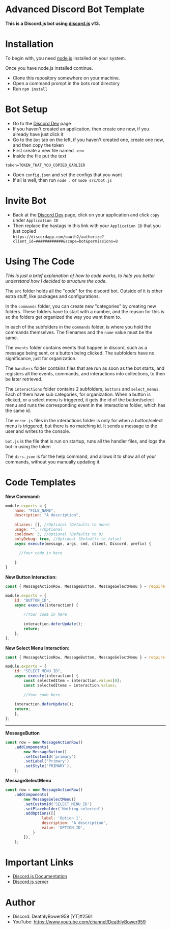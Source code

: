 # Advanced Discord Bot Template

**This is a Discord.js bot using [discord.js](https://github.com/discordjs/discord.js) v13.**

# Installation
To begin with, you need [node.js](https://nodejs.org) installed on your system.

Once you have node.js installed continue.

- Clone this repository somewhere on your machine.
- Open a command prompt in the bots root directory
- Run `npm install`

# Bot Setup
- Go to the [Discord Dev](https://discord.com/developers/applications/) page
- If you haven't created an application, then create one now, if you already have just click it
- Go to the `Bot` tab on the left, if you haven't created one, create one now, and then copy the token
- First create a new file named `.env`
- Inside the file put the text
```
token=TOKEN_THAT_YOU_COPIED_EARLIER
```
- Open `config.json` and set the configs that you want
- If all is well, then run `node .` or `node src/bot.js`

# Invite Bot
- Back at the [Discord Dev](https://discord.com/developers/applications/) page, click on your application and click `copy` under `Application ID`
- Then replace the hastags in this link with your `Application ID` that you just copied <br>
`https://discordapp.com/oauth2/authorize?client_id=############&scope=bot&permissions=8`

# Using The Code
*This is just a brief explanation of how to code works, to help you better understand how I decided to structure the code.*

The `src` folder holds all the "code" for the discord bot. Outside of it is other extra stuff, like packages and configurations.

In the `commands` folder, you can create new "categories" by creating new folders. These folders have to start with a number, and the reason for this is so the folders get organized the way you want them to.

In each of the subfolders in the `commands` folder, is where you hold the commands themselves. The filenames and the `name` value must be the same.

The `events` folder contains events that happen in discord, such as a message being sent, or a button being clicked. The subfolders have no significance, just for organization.

The `handlers` folder contains files that are run as soon as the bot starts, and registers all the events, commands, and interactions into collections, to then be later retrieved.

The `interactions` folder contains 2 subfolders, `buttons` and `select_menus`. Each of them have sub categories, for organization. When a button is clicked, or a select menu is triggered, it gets the id of the button/select menu and runs the corresponding event in the interactions folder, which has the same id.

The `error.js` files in the interactions folder is only for when a button/select menu is triggered, but there is no matching id. It sends a message to the user and writes to the console.

`bot.js` is the file that is run on startup, runs all the handler files, and logs the bot in using the token

The `dirs.json` is for the help command, and allows it to show all of your commands, without you manually updating it.

# Code Templates

**New Command:**
```js
module.exports = {
    name: "FILE_NAME",
    description: "A description",
    
    aliases: [], //Optional (Defaults to none)
    usage: "", //Optional
    cooldown: 3, //Optional (Defaults to 0)
    onlyDebug: true, //Optional (Defaults to false)
    async execute(message, args, cmd, client, Discord, prefix) {
  
      //Your code in here
  
    }
}
```

**New Button Interaction:**
```js
const { MessageActionRow, MessageButton, MessageSelectMenu } = require('discord.js');

module.exports = {
    id: "BUTTON_ID",
    async execute(interaction) {
		
        //Your code in here
		
        interaction.deferUpdate();
        return;
    },
};
```

**New Select Menu Interaction:**
```js
const { MessageActionRow, MessageButton, MessageSelectMenu } = require('discord.js');

module.exports = {
    id: "SELECT_MENU_ID",
    async execute(interaction) {
        const selectedItem = interaction.values[0];
        const selectedItems = interaction.values;
		
        //Your code here
		
	interaction.deferUpdate();
	return;
    },
};
```

<hr>

**MessageButton**
```js
const row = new MessageActionRow()
    .addComponents(
        new MessageButton()
        .setCustomId('primary')
        .setLabel('Primary')
        .setStyle('PRIMARY'),
    );
```

**MessageSelectMenu**
```js
const row = new MessageActionRow()
    .addComponents(
        new MessageSelectMenu()
        .setCustomId('SELECT_MENU_ID')
        .setPlaceholder('Nothing selected')
        .addOptions([{
                label: 'Option 1',
                description: 'A description',
                value: 'OPTION_ID',
            }
        ]),
    );
```


# Important Links
- [Discord.js Documentation](https://discord.js.org/#/docs)
- [Discord.js server](https://discord.gg/bRCvFy9)

# Author
- Discord: DeathlyBower959 [YT]#2561
- YouTube: <https://www.youtube.com/channel/DeathlyBower959>
